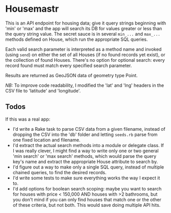 # Housemastr

This is an API endpoint for housing data; give it query strings beginning with 'min' or 'max' and the app will search its DB for values greater or less than the query string value. The secret sauce is in several ```min_...``` and ```max_...``` methods defined on House, which run the appropriate SQL queries.

Each valid search parameter is interpreted as a method name and invoked (using ```send```) on either the set of all Houses (if no found records yet exist), or the collection of found Houses. There's no option for optional search: every record found must match every specified search parameter.

Results are returned as GeoJSON data of geometry type Point.

*NB:* To improve code readability, I modified the 'lat' and 'lng' headers in the CSV file to 'latitude' and 'longitude'.


## Todos

If this was a real app:
* I'd write a Rake task to parse CSV data from a given filename, instead of dropping the CSV into the 'db' folder and letting ```seeds.rb``` parse from one fixed location and filename.
* I'd extract the actual search methods into a module or delegate class. If I was really clever, I might find a way to write only one or two general 'min search' or 'max search' methods, which would parse the query key's name and extract the appropriate House attribute to search by.
* I'd figure out a way to make only a single SQL query, instead of multiple chained queries, to find the desired records.
* I'd write some tests to make sure everything works the way I expect it to.
* I'd add options for boolean search scoping: maybe you want to search for houses with price < 150,000 AND houses with >2 bathrooms, but you don't mind if you can only find houses that match one or the other of these criteria, but not both. This would save doing multiple API hits.
